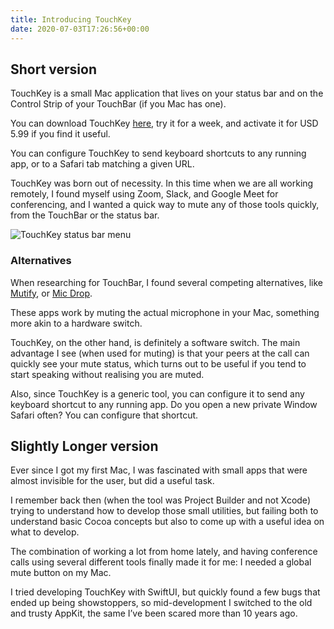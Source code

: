 ```yaml
---
title: Introducing TouchKey
date: 2020-07-03T17:26:56+00:00
---
```


## Short version

TouchKey is a small Mac application that lives on your status bar and on the Control Strip of your TouchBar (if you Mac has one).

You can download TouchKey [here][TouchKey download link], try it for a week, and activate it for USD 5.99 if you find it useful.

You can configure TouchKey to send keyboard shortcuts to any running app, or to a Safari tab matching a given URL.

TouchKey was born out of necessity. In this time when we are all working remotely, I found myself using Zoom, Slack, and Google Meet for conferencing, and I wanted a quick way to mute any of those tools quickly, from the TouchBar or the status bar.

![TouchKey status bar menu](https://photos.collectednotes.com/photos/20/51debd5e-307c-4500-82e4-d1f974904d52)

### Alternatives

When researching for TouchBar, I found several competing alternatives, like [Mutify](https://mutify.app), or [Mic Drop](https://getmicdrop.com).

These apps work by muting the actual microphone in your Mac, something more akin to a hardware switch.

TouchKey, on the other hand, is definitely a software switch. The main advantage I see (when used for muting) is that your peers at the call can quickly see your mute status, which turns out to be useful if you tend to start speaking without realising you are muted.

Also, since TouchKey is a generic tool, you can configure it to send any keyboard shortcut to any running app. Do you open a new private Window Safari often? You can configure that shortcut.

## Slightly Longer version

Ever since I got my first Mac, I was fascinated with small apps that were almost invisible for the user, but did a useful task.

I remember back then (when the tool was Project Builder and not Xcode) trying to understand how to develop those small utilities, but failing both to understand basic Cocoa concepts but also to come up with a useful idea on what to develop.

The combination of working a lot from home lately, and having conference calls using several different tools finally made it for me: I needed a global mute button on my Mac.

I tried developing TouchKey with SwiftUI, but quickly found a few bugs that ended up being showstoppers, so mid-development I switched to the old and trusty AppKit, the same I’ve been scared more than 10 years ago.

[TouchKey download link]: https://quadion.tech/touchkey/release/TouchKey.dmg
